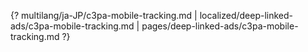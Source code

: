 {? multilang/ja-JP/c3pa-mobile-tracking.md | localized/deep-linked-ads/c3pa-mobile-tracking.md | pages/deep-linked-ads/c3pa-mobile-tracking.md ?}

